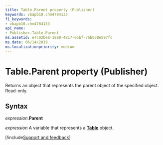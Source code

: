 ```yaml
---
title: Table.Parent property (Publisher)
keywords: vbapb10.chm4784133
f1_keywords:
- vbapb10.chm4784133
api_name:
- Publisher.Table.Parent
ms.assetid: e7c02be8-1888-4817-05bf-75b030e597fc
ms.date: 06/14/2019
ms.localizationpriority: medium
---
```



# Table.Parent property (Publisher)

Returns an object that represents the parent object of the specified object. Read-only.


## Syntax

_expression_.**Parent**

_expression_ A variable that represents a **[Table](Publisher.Table.md)** object.



[!include[Support and feedback](~/includes/feedback-boilerplate.md)]